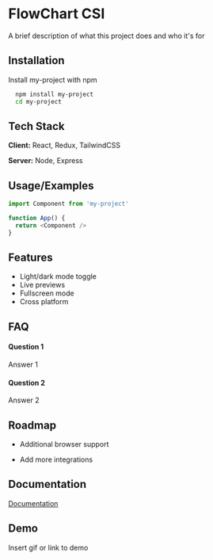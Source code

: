 # FlowChart CSI

A brief description of what this project does and who it's for


## Installation

Install my-project with npm

```bash
  npm install my-project
  cd my-project
```
    
## Tech Stack

**Client:** React, Redux, TailwindCSS

**Server:** Node, Express


## Usage/Examples

```javascript
import Component from 'my-project'

function App() {
  return <Component />
}
```


## Features

- Light/dark mode toggle
- Live previews
- Fullscreen mode
- Cross platform


## FAQ

#### Question 1

Answer 1

#### Question 2

Answer 2


## Roadmap

- Additional browser support

- Add more integrations


## Documentation

[Documentation](https://linktodocumentation)


## Demo

Insert gif or link to demo
